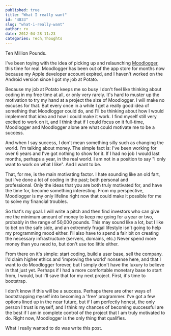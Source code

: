 ```yaml
---
published: true
title: "What I really want"
id: "4833"
slug: "what-i-really-want"
author: rv
date: 2012-04-28 11:23
categories: Tech,Thoughts
---
```

Ten Million Pounds.

I've been toying with the idea of picking up and relaunching <a href="http://www.moodlogger.net/" target="_blank">Moodlogger</a>, this time for real. Moodlogger has been out of the app store for months now because my Apple developer account expired, and I haven't worked on the Android version since I got my job at Potato.

Because my job at Potato keeps me so busy I don't feel like thinking about coding in my free time at all, or only very rarely. It's hard to muster up the motivation to try my hand at a project the size of Moodlogger. I will make no excuses for that. But every once in a while I get a really good idea of something that Moodlogger could do, and I'll be thinking about how I would implement that idea and how I could make it work. I find myself still very excited to work on it, and I think that if I could focus on it full-time, Moodlogger and Moodlogger alone are what could motivate me to be a success.

And when I say success, I don't mean something silly such as changing the world. I'm talking about money. The simple fact is: I've been working for over 6 years and I've got nothing to show for it. If I had no job I would last months, perhaps a year, in the real world. I am not in a position to say "I only want to work on what I like". And I want to be.

That, for me, is the main motivating factor. I hate sounding like an old fart, but I've done a lot of coding in the past; both personal and professional. Only the ideas that you are both truly motivated for, and have the time for, become something interesting. From my perspective, Moodlogger is my only lifeline right now that could make it possible for me to solve my financial troubles.

So that's my goal. I will write a pitch and then find investors who can give me the minimum amount of money to keep me going for a year or two, probably in the range of 50,000 pounds. This may sound like a lot, but I like to bet on the safe side, and an extremely frugal lifestyle isn't going to help my programming mood either. I'll also have to spend a fair bit on creating the necessary infrastructure (servers, domains, etc.) Never spend more money than you need to, but don't use too little either.

From there on it's simple: start coding, build a user base, sell the company. I'd claim higher ethics and 'improving the world' nonsense here, and that I want to do Moodlogger forever, but I simply don't have the luxury to believe in that just yet. Perhaps if I had a more comfortable monetary base to start from, I would, but I'll save that for my next project. First, it's time to bootstrap.

I don't know if this will be a success. Perhaps there are other ways of bootstrapping myself into becoming a 'free' programmer. I've got a few options lined up in the near future, but if I am perfectly honest, the only person I trust is myself, and I think my chances of becoming successful are the best if I am in complete control of the project that I am truly motivated to do. Right now, Moodlogger is the only thing that qualifies.

What I really wanted to do was write this post.